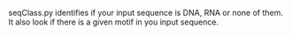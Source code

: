 seqClass.py identifies if your input sequence is DNA, RNA or none of them.
It also look if there is a given motif in you input sequence.
